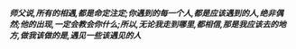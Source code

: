 ***师父说,所有的相遇,都是命定注定;你遇到的每一个人,都是应该遇到的人,绝非偶然;他的出现,一定会教会你什么;所以,无论我走到哪里,都相信,那是我应该去的地方,做我该做的是,遇见一些该遇见的人***